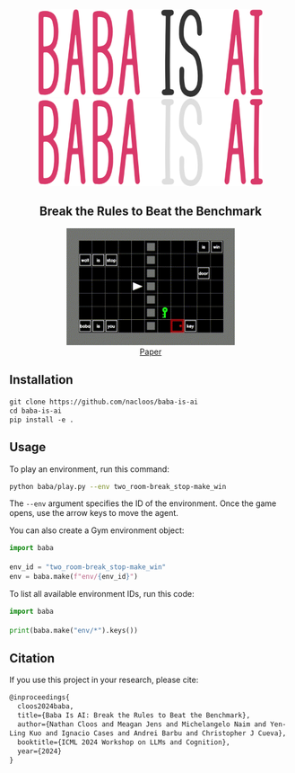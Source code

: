 <div align="center">

<img src="static\logo.png#gh-light-mode-only" width="400">
<img src="static\logo_dark.png#gh-dark-mode-only" width="400">

<h2>Break the Rules to Beat the Benchmark</h2>

</div>

<div align="center">
<img src="static\demo.gif" width="300">
</div>
<div align="center">
 <a href="https://arxiv.org/pdf/2407.13729">Paper</a> 
</div>


## Installation
```
git clone https://github.com/nacloos/baba-is-ai
cd baba-is-ai
pip install -e .
```

## Usage
To play an environment, run this command:
```bash
python baba/play.py --env two_room-break_stop-make_win
```
The `--env` argument specifies the ID of the environment. Once the game opens, use the arrow keys to move the agent.

You can also create a Gym environment object:
```python
import baba

env_id = "two_room-break_stop-make_win"
env = baba.make(f"env/{env_id}")
```

To list all available environment IDs, run this code:
```python
import baba

print(baba.make("env/*").keys())
```

## Citation
If you use this project in your research, please cite:
```
@inproceedings{
  cloos2024baba,
  title={Baba Is AI: Break the Rules to Beat the Benchmark},
  author={Nathan Cloos and Meagan Jens and Michelangelo Naim and Yen-Ling Kuo and Ignacio Cases and Andrei Barbu and Christopher J Cueva},
  booktitle={ICML 2024 Workshop on LLMs and Cognition},
  year={2024}
}
```
